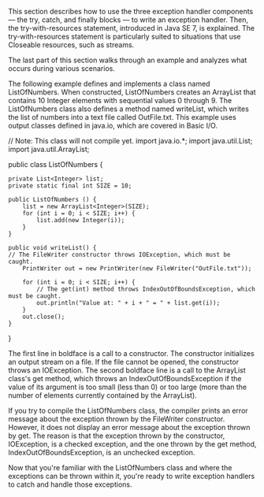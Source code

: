 This section describes how to use the three exception handler components — the try, catch, and finally blocks — to write an exception handler. Then, the try-with-resources statement, introduced in Java SE 7, is explained. The try-with-resources statement is particularly suited to situations that use Closeable resources, such as streams.

The last part of this section walks through an example and analyzes what occurs during various scenarios.

The following example defines and implements a class named ListOfNumbers. When constructed, ListOfNumbers creates an ArrayList that contains 10 Integer elements with sequential values 0 through 9. The ListOfNumbers class also defines a method named writeList, which writes the list of numbers into a text file called OutFile.txt. This example uses output classes defined in java.io, which are covered in Basic I/O.

// Note: This class will not compile yet.
import java.io.*;
import java.util.List;
import java.util.ArrayList;

public class ListOfNumbers {

    private List<Integer> list;
    private static final int SIZE = 10;

    public ListOfNumbers () {
        list = new ArrayList<Integer>(SIZE);
        for (int i = 0; i < SIZE; i++) {
            list.add(new Integer(i));
        }
    }

    public void writeList() {
	// The FileWriter constructor throws IOException, which must be caught.
        PrintWriter out = new PrintWriter(new FileWriter("OutFile.txt"));

        for (int i = 0; i < SIZE; i++) {
            // The get(int) method throws IndexOutOfBoundsException, which must be caught.
            out.println("Value at: " + i + " = " + list.get(i));
        }
        out.close();
    }
}

The first line in boldface is a call to a constructor. The constructor initializes an output stream on a file. If the file cannot be opened, the constructor throws an IOException. The second boldface line is a call to the ArrayList class's get method, which throws an IndexOutOfBoundsException if the value of its argument is too small (less than 0) or too large (more than the number of elements currently contained by the ArrayList).

If you try to compile the ListOfNumbers class, the compiler prints an error message about the exception thrown by the FileWriter constructor. However, it does not display an error message about the exception thrown by get. The reason is that the exception thrown by the constructor, IOException, is a checked exception, and the one thrown by the get method, IndexOutOfBoundsException, is an unchecked exception.

Now that you're familiar with the ListOfNumbers class and where the exceptions can be thrown within it, you're ready to write exception handlers to catch and handle those exceptions.
